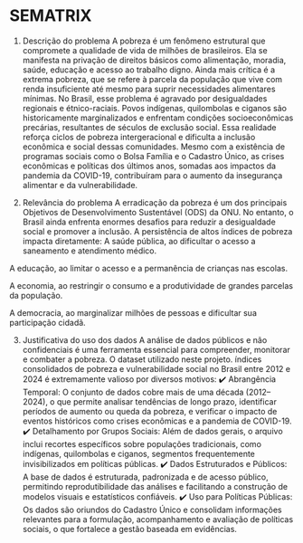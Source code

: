 # SEMATRIX

1. Descrição do problema
A pobreza é um fenômeno estrutural que compromete a qualidade de vida de milhões de brasileiros. Ela se manifesta na privação de direitos básicos como alimentação, moradia, saúde, educação e acesso ao trabalho digno. Ainda mais crítica é a extrema pobreza, que se refere à parcela da população que vive com renda insuficiente até mesmo para suprir necessidades alimentares mínimas.
No Brasil, esse problema é agravado por desigualdades regionais e étnico-raciais. Povos indígenas, quilombolas e ciganos são historicamente marginalizados e enfrentam condições socioeconômicas precárias, resultantes de séculos de exclusão social. Essa realidade reforça ciclos de pobreza intergeracional e dificulta a inclusão econômica e social dessas comunidades.
Mesmo com a existência de programas sociais como o Bolsa Família e o Cadastro Único, as crises econômicas e políticas dos últimos anos, somadas aos impactos da pandemia da COVID-19, contribuíram para o aumento da insegurança alimentar e da vulnerabilidade.

2. Relevância do problema
A erradicação da pobreza é um dos principais Objetivos de Desenvolvimento Sustentável (ODS) da ONU. No entanto, o Brasil ainda enfrenta enormes desafios para reduzir a desigualdade social e promover a inclusão.
A persistência de altos índices de pobreza impacta diretamente:
A saúde pública, ao dificultar o acesso a saneamento e atendimento médico.


A educação, ao limitar o acesso e a permanência de crianças nas escolas.


A economia, ao restringir o consumo e a produtividade de grandes parcelas da população.


A democracia, ao marginalizar milhões de pessoas e dificultar sua participação cidadã.



3. Justificativa do uso dos dados
A análise de dados públicos e não confidenciais é uma ferramenta essencial para compreender, monitorar e combater a pobreza. O dataset utilizado neste projeto.
 índices consolidados de pobreza e vulnerabilidade social no Brasil entre 2012 e 2024  é extremamente valioso por diversos motivos:
✔️ Abrangência Temporal:
O conjunto de dados cobre mais de uma década (2012–2024), o que permite analisar tendências de longo prazo, identificar períodos de aumento ou queda da pobreza, e verificar o impacto de eventos históricos como crises econômicas e a pandemia de COVID-19.
✔️ Detalhamento por Grupos Sociais:
Além de dados gerais, o arquivo inclui recortes específicos sobre populações tradicionais, como indígenas, quilombolas e ciganos, segmentos frequentemente invisibilizados em políticas públicas.
✔️ Dados Estruturados e Públicos:
A base de dados é estruturada, padronizada e de acesso público, permitindo reprodutibilidade das análises e facilitando a construção de modelos visuais e estatísticos confiáveis.
✔️ Uso para Políticas Públicas:
Os dados são oriundos do Cadastro Único e consolidam informações relevantes para a formulação, acompanhamento e avaliação de políticas sociais, o que fortalece a gestão baseada em evidências.
